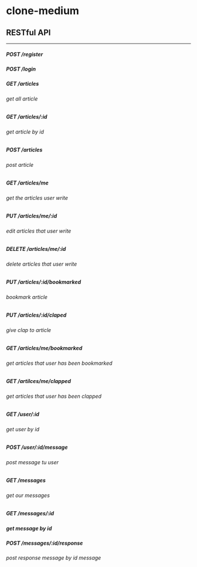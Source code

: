 # clone-medium

## RESTful API
---

##### POST /register

##### POST /login

##### GET /articles
###### get all article

##### GET /articles/:id
###### get article by id

##### POST /articles
###### post article

##### GET /articles/me
###### get the articles user write

##### PUT /articles/me/:id
###### edit articles that user write

##### DELETE /articles/me/:id
###### delete articles that user write

##### PUT /articles/:id/bookmarked
###### bookmark article

##### PUT /articles/:id/claped
###### give clap to article

##### GET /articles/me/bookmarked
###### get articles that user has been bookmarked

##### GET /artilces/me/clapped
###### get articles that user has been clapped

##### GET /user/:id
###### get user by id

##### POST /user/:id/message
###### post message tu user

##### GET /messages
###### get our messages

##### GET /messages/:id
##### get message by id

##### POST /messages/:id/response
###### post response message by id message

